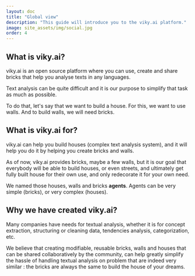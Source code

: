 ```yaml
---
layout: doc
title: "Global view"
description: "This guide will introduce you to the viky.ai platform."
image: site_assets/img/social.jpg
order: 4
---
```


## What is viky.ai?

viky.ai is an open source platform where you can use, create and share bricks that help you analyse texts in any languages.

Text analysis can be quite difficult and it is our purpose to simplify that task as much as possible.

To do that, let's say that we want to build a house. For this, we want to use walls. And to build walls, we will need bricks.


## What is viky.ai for?

viky.ai can help you build houses (complex text analysis system), and it will help you do it by helping you create bricks and walls.

As of now, viky.ai provides bricks, maybe a few walls, but it is our goal that everybody will be able to build houses, or even streets, and ultimately get fully built house for their own use, and only redecorate it for your own need.

We named those houses, walls and bricks **agents**. Agents can be very simple (bricks), or very complex (houses).


## Why we have created viky.ai?

Many companies have needs for textual analysis, whether it is for concept extraction, structuring or cleaning data, tendencies analysis, categorization, etc.

We believe that creating modifiable, reusable bricks, walls and houses that can be shared collaboratively by the community, can help greatly simplify the hassle of handling textual analysis on problem that are indeed very similar : the bricks are always the same to build the house of your dreams.





